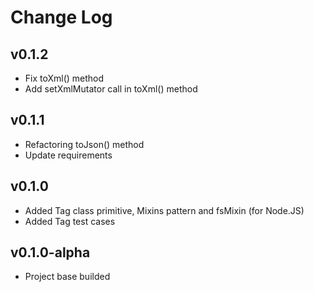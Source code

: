 # Change Log

## v0.1.2
- Fix toXml() method
- Add setXmlMutator call in toXml() method

## v0.1.1
- Refactoring toJson() method
- Update requirements

## v0.1.0
- Added Tag class primitive, Mixins pattern and fsMixin (for Node.JS)
- Added Tag test cases

## v0.1.0-alpha
- Project base builded
